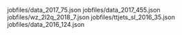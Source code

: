 jobfiles/data_2017_75.json
jobfiles/data_2017_455.json
jobfiles/wz_2l2q_2018_7.json
jobfiles/ttjets_sl_2016_35.json
jobfiles/data_2016_124.json
